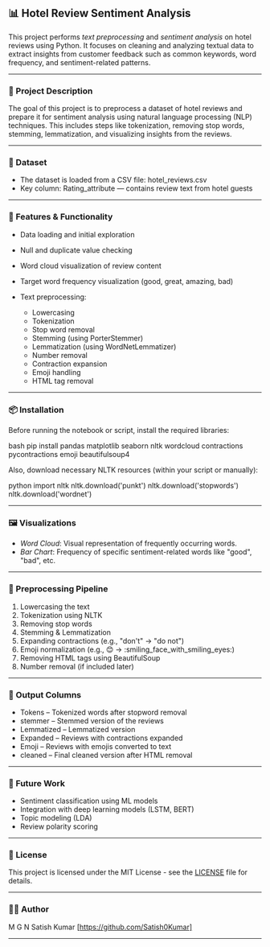 ## 📊 Hotel Review Sentiment Analysis

This project performs *text preprocessing* and *sentiment analysis* on hotel reviews using Python. It focuses on cleaning and analyzing textual data to extract insights from customer feedback such as common keywords, word frequency, and sentiment-related patterns.

---

### 📝 Project Description

The goal of this project is to preprocess a dataset of hotel reviews and prepare it for sentiment analysis using natural language processing (NLP) techniques. This includes steps like tokenization, removing stop words, stemming, lemmatization, and visualizing insights from the reviews.

---

### 📁 Dataset

* The dataset is loaded from a CSV file: hotel_reviews.csv
* Key column: Rating_attribute — contains review text from hotel guests

---

### 🔧 Features & Functionality

* Data loading and initial exploration
* Null and duplicate value checking
* Word cloud visualization of review content
* Target word frequency visualization (good, great, amazing, bad)
* Text preprocessing:

  * Lowercasing
  * Tokenization
  * Stop word removal
  * Stemming (using PorterStemmer)
  * Lemmatization (using WordNetLemmatizer)
  * Number removal
  * Contraction expansion
  * Emoji handling
  * HTML tag removal

---

### 📦 Installation

Before running the notebook or script, install the required libraries:

bash
pip install pandas matplotlib seaborn nltk wordcloud contractions pycontractions emoji beautifulsoup4


Also, download necessary NLTK resources (within your script or manually):

python
import nltk
nltk.download('punkt')
nltk.download('stopwords')
nltk.download('wordnet')


---

### 🖼 Visualizations

* *Word Cloud*: Visual representation of frequently occurring words.
* *Bar Chart*: Frequency of specific sentiment-related words like "good", "bad", etc.

---

### 🧹 Preprocessing Pipeline

1. Lowercasing the text
2. Tokenization using NLTK
3. Removing stop words
4. Stemming & Lemmatization
5. Expanding contractions (e.g., "don't" → "do not")
6. Emoji normalization (e.g., 😊 → :smiling_face_with_smiling_eyes:)
7. Removing HTML tags using BeautifulSoup
8. Number removal (if included later)

---

### 📂 Output Columns

* Tokens – Tokenized words after stopword removal
* stemmer – Stemmed version of the reviews
* Lemmatized – Lemmatized version
* Expanded – Reviews with contractions expanded
* Emoji – Reviews with emojis converted to text
* cleaned – Final cleaned version after HTML removal

---

### 🚀 Future Work

* Sentiment classification using ML models
* Integration with deep learning models (LSTM, BERT)
* Topic modeling (LDA)
* Review polarity scoring

---

### 📃 License

This project is licensed under the MIT License - see the [LICENSE](LICENSE) file for details.

---

### 🙋‍♂ Author

M G N Satish Kumar
\[https://github.com/Satish0Kumar]


---

